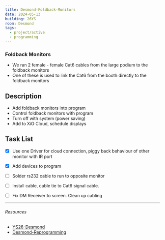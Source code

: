 ```yaml
---
title: Desmond-Foldback-Monitors
date: 2024-05-13
building: 26YS
room: Desmond
tags:
  - project/active
  - programming
---
```

### Foldback Monitors

- We ran 2 female - female Cat6 cables from the large podium to the foldback monitors
- One of these is used to link the Cat6 from the booth directly to the foldback monitors

## Description

- Add foldback monitors into program
- Control foldback monitors with program
- Turn off with system (power saving)
- Add to XiO Cloud, schedule displays

## Task List

- [x] Use one Driver for cloud connection, piggy back behaviour of other monitor with IR port
- [x] Add devices to program
- [ ] Solder rs232 cable to run to opposite monitor
- [ ] Install cable, cable tie to Cat6 signal cable.
- [ ] Fix DM Receiver to screen. Clean up cabling


---
###### Resources
- [YS26-Desmond](../05-Team/03-Rooms/YS26-Desmond.md)
- [Desmond-Reprogramming](../04-Archive/Completed/Desmond-Reprogramming.md)